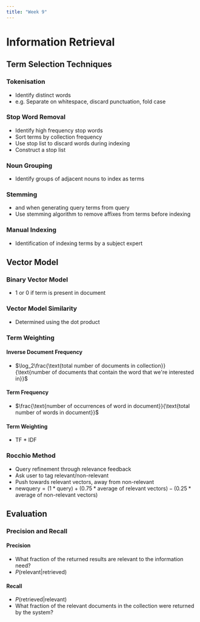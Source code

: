 ```yaml
---
title: "Week 9"
---
```

# Information Retrieval

## Term Selection Techniques
### Tokenisation
- Identify distinct words
- e.g. Separate on whitespace, discard punctuation, fold case

### Stop Word Removal
- Identify high frequency stop words
- Sort terms by collection frequency
- Use stop list to discard words during indexing
- Construct a stop list

### Noun Grouping
- Identify groups of adjacent nouns to index as terms

### Stemming 
- and when generating query terms from query
- Use stemming algorithm to remove affixes from terms before indexing

### Manual Indexing
- Identification of indexing terms by a subject expert

## Vector Model
### Binary Vector Model 
- 1 or 0 if term is present in document

### Vector Model Similarity 
- Determined using the dot product

### Term Weighting
#### Inverse Document Frequency
- $\log_2\frac{\text{total number of documents in collection}}{\text{number of documents that contain the word that we're interested in}}$

#### Term Frequency
- $\frac{\text{number of occurrences of word in document}}{\text{total number of words in document}}$

#### Term Weighting
- TF * IDF

### Rocchio Method
- Query refinement through relevance feedback
- Ask user to tag relevant/non-relevant
- Push towards relevant vectors, away from non-relevant
- $\text{newquery}=(1*\text{query})+(0.75*\text{average of relevant vectors})-(0.25*\text{average of non-relevant vectors})$

## Evaluation
### Precision and Recall
#### Precision
- What fraction of the returned results are relevant to the information need?
- $P(\text{relevant}|\text{retrieved})$

#### Recall
- $P(\text{retrieved}|\text{relevant})$
- What fraction of the relevant documents in the collection were returned by the system?
